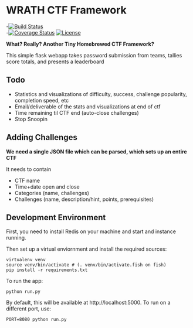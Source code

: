 WRATH CTF Framework
===================
-[![Build Status](https://travis-ci.org/DeltaHeavy/wrath-ctf-framework.svg?branch=master)](https://travis-ci.org/DeltaHeavy/wrath-ctf-framework)        
-[![Coverage Status](https://coveralls.io/repos/github/DeltaHeavy/wrath-ctf-framework/badge.svg?branch=master)](https://coveralls.io/github/DeltaHeavy/wrath-ctf-framework?branch=master)
[![License](https://img.shields.io/badge/license-MIT-blue.svg)](https://raw.githubusercontent.com/DeltaHeavy/wrath-ctf-framework/master/LICENSE)

**What? Really? Another Tiny Homebrewed CTF Framework?**

This simple flask webapp takes password submission from teams, tallies score totals, and presents a leaderboard

Todo
----
* Statistics and visualizations of difficulty, success, challenge popularity, completion speed, etc
* Email/deliverable of the stats and visualizations at end of ctf
* Time remaining til CTF end (auto-close challenges)
* Stop Snoopin

Adding Challenges
-----------------

**We need a single JSON file which can be parsed, which sets up an entire CTF**

It needs to contain
* CTF name
* Time+date open and close
* Categories (name, challenges)
* Challenges (name, description/hint, points, prerequisites)

Development Environment
-----------------------

First, you need to install Redis on your machine and start and instance running.

Then set up a virtual enviornment and install the required sources:

```
virtualenv venv
source venv/bin/activate # (. venv/bin/activate.fish on fish)
pip install -r requirements.txt
```

To run the app:

`python run.py`

By default, this will be available at http://localhost:5000. To run on a
different port, use:

`PORT=8080 python run.py`
